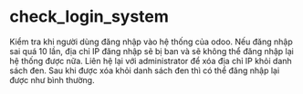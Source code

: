 # check_login_system

Kiểm tra khi người dùng đăng nhập vào hệ thống của odoo. 
Nếu đăng nhập sai quá 10 lần, địa chỉ IP đăng nhập sẽ bị ban và sẽ không thể đăng nhập lại hệ thống được nữa.
Liên hệ lại với administrator để xóa địa chỉ IP khỏi danh sách đen.
Sau khi được xóa khỏi danh sách đen thì có thể đăng nhập lại được như bình thường.
